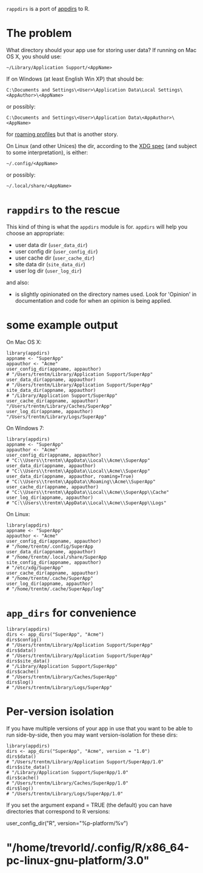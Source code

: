 `rappdirs` is a port of [appdirs](https://github.com/ActiveState/appdirs) to R.

The problem
===========

What directory should your app use for storing user data? If running on
Mac OS X, you should use:

    ~/Library/Application Support/<AppName>

If on Windows (at least English Win XP) that should be:

    C:\Documents and Settings\<User>\Application Data\Local Settings\<AppAuthor>\<AppName>

or possibly:

    C:\Documents and Settings\<User>\Application Data\<AppAuthor>\<AppName>

for [roaming profiles][] but that is another story.

On Linux (and other Unices) the dir, according to the [XDG spec][] (and
subject to some interpretation), is either:

    ~/.config/<AppName>     

or possibly:

    ~/.local/share/<AppName>

`rappdirs` to the rescue
=======================

This kind of thing is what the `appdirs` module is for. `appdirs` will
help you choose an appropriate:

-   user data dir (`user_data_dir`)
-   user config dir (`user_config_dir`)
-   user cache dir (`user_cache_dir`)
-   site data dir (`site_data_dir`)
-   user log dir (`user_log_dir`)

and also:

-   is slightly opinionated on the directory names used. Look for
    'Opinion' in documentation and code for when an opinion is being
    applied.

some example output
===================

On Mac OS X:

    library(appdirs)
    appname <- "SuperApp"
    appauthor <- "Acme"
    user_config_dir(appname, appauthor)
    # "/Users/trentm/Library/Application Support/SuperApp"
    user_data_dir(appname, appauthor)
    # "/Users/trentm/Library/Application Support/SuperApp"
    site_data_dir(appname, appauthor)
    # "/Library/Application Support/SuperApp"
    user_cache_dir(appname, appauthor)
    "/Users/trentm/Library/Caches/SuperApp"
    user_log_dir(appname, appauthor)
    "/Users/trentm/Library/Logs/SuperApp"

On Windows 7:

    library(appdirs)
    appname <- "SuperApp"
    appauthor <- "Acme"
    user_config_dir(appname, appauthor)
    # "C:\\Users\\trentm\\AppData\\Local\\Acme\\SuperApp"
    user_data_dir(appname, appauthor)
    # "C:\\Users\\trentm\\AppData\\Local\\Acme\\SuperApp"
    user_data_dir(appname, appauthor, roaming=True)
    # "C:\\Users\\trentm\\AppData\\Roaming\\Acme\\SuperApp"
    user_cache_dir(appname, appauthor)
    # "C:\\Users\\trentm\\AppData\\Local\\Acme\\SuperApp\\Cache"
    user_log_dir(appname, appauthor)
    # "C:\\Users\\trentm\\AppData\\Local\\Acme\\SuperApp\\Logs"

On Linux:

    library(appdirs)
    appname <- "SuperApp"
    appauthor <- "Acme"
    user_config_dir(appname, appauthor)
    # "/home/trentm/.config/SuperApp
    user_data_dir(appname, appauthor)
    # "/home/trentm/.local/share/SuperApp
    site_config_dir(appname, appauthor)
    # "/etc/xdg/SuperApp"
    user_cache_dir(appname, appauthor)
    # "/home/trentm/.cache/SuperApp"
    user_log_dir(appname, appauthor)
    # "/home/trentm/.cache/SuperApp/log"

`app_dirs` for convenience
=========================

    library(appdirs)
    dirs <- app_dirs("SuperApp", "Acme")
    dirs$config()
    # "/Users/trentm/Library/Application Support/SuperApp"
    dirs$data()
    # "/Users/trentm/Library/Application Support/SuperApp"
    dirs$site_data()
    # "/Library/Application Support/SuperApp"
    dirs$cache()
    # "/Users/trentm/Library/Caches/SuperApp"
    dirs$log()
    # "/Users/trentm/Library/Logs/SuperApp"

Per-version isolation
=====================

If you have multiple versions of your app in use that you want to be
able to run side-by-side, then you may want version-isolation for these
dirs:

    library(appdirs)
    dirs <- app_dirs("SuperApp", "Acme", version = "1.0")
    dirs$data()
    # "/Users/trentm/Library/Application Support/SuperApp/1.0"
    dirs$site_data()
    # "/Library/Application Support/SuperApp/1.0"
    dirs$cache()
    # "/Users/trentm/Library/Caches/SuperApp/1.0"
    dirs$log()
    # "/Users/trentm/Library/Logs/SuperApp/1.0"

If you set the argument expand = TRUE (the default) you can have directories that correspond to R versions:

   user_config_dir("R", version="%p-platform/%v")
   # "/home/trevorld/.config/R/x86_64-pc-linux-gnu-platform/3.0"

  [roaming profiles]: http://bit.ly/9yl3b6
  [XDG spec]: http://standards.freedesktop.org/basedir-spec/basedir-spec-latest.html

